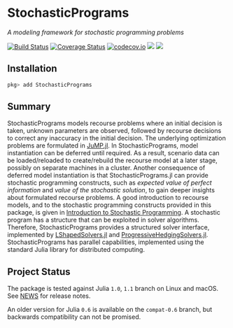 # StochasticPrograms

*A modeling framework for stochastic programming problems*

[![Build Status](https://travis-ci.org/martinbiel/StochasticPrograms.jl.svg?branch=master)](https://travis-ci.org/martinbiel/StochasticPrograms.jl)
[![Coverage Status](https://coveralls.io/repos/martinbiel/StochasticPrograms.jl/badge.svg?branch=master&service=github)](https://coveralls.io/github/martinbiel/StochasticPrograms.jl?branch=master)
[![codecov.io](http://codecov.io/github/martinbiel/StochasticPrograms.jl/coverage.svg?branch=master)](http://codecov.io/github/martinbiel/StochasticPrograms.jl?branch=master)
[![](https://img.shields.io/badge/docs-stable-blue.svg)](https://martinbiel.github.io/StochasticPrograms.jl/stable)
[![](https://img.shields.io/badge/docs-dev-blue.svg)](https://martinbiel.github.io/StochasticPrograms.jl/dev)

## Installation

```julia
pkg> add StochasticPrograms
```

## Summary

StochasticPrograms models recourse problems where an initial decision is taken, unknown parameters are observed, followed by recourse decisions to correct any inaccuracy in the initial decision. The underlying optimization problems are formulated in [JuMP.jl](https://github.com/JuliaOpt/JuMP.jl). In StochasticPrograms, model instantiation can be deferred until required. As a result, scenario data can be loaded/reloaded to create/rebuild the recourse model at a later stage, possibly on separate machines in a cluster. Another consequence of deferred model instantiation is that StochasticPrograms.jl can provide stochastic programming constructs, such as *expected value of perfect information* and *value of the stochastic solution*, to gain deeper insights about formulated recourse problems. A good introduction to recourse models, and to the stochastic programming constructs provided in this package, is given in [Introduction to Stochastic Programming](https://link.springer.com/book/10.1007%2F978-1-4614-0237-4). A stochastic program has a structure that can be exploited in solver algorithms. Therefore, StochasticPrograms provides a structured solver interface, implemented by [LShapedSolvers.jl](https://github.com/martinbiel/LShapedSolvers.jl) and [ProgressiveHedgingSolvers.jl](https://github.com/martinbiel/ProgressiveHedgingSolvers.jl). StochasticPrograms has parallel capabilities, implemented using the standard Julia library for distributed computing.

## Project Status

The package is tested against Julia `1.0`, `1.1` branch on Linux and macOS. See [NEWS](https://github.com/martinbiel/StochasticPrograms.jl/blob/master/NEWS.md) for release notes.

An older version for Julia `0.6` is available on the `compat-0.6` branch, but backwards compatibility can not be promised.
